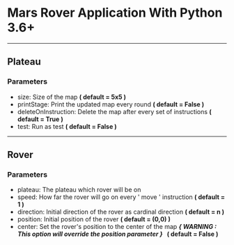 # Mars Rover Application With Python 3.6+
--------------------
## Plateau
 ### Parameters
   * size: Size of the map **( default = 5x5 )**
   * printStage: Print the updated map every round **( default = False )**
   * deleteOnInstruction: Delete the map after every set of instructions **( default = True )**
   * test: Run as test **( default = False )**
--------------------
## Rover
   ### Parameters
   * plateau: The plateau which rover will be on
   * speed: How far the rover will go on every ' move ' instruction **( default = 1 )**
   * direction: Initial direction of the rover as cardinal direction **( default = n )**
   * position: Initial position of the rover **( default = (0,0) )**
   * center: Set the rover's position to the center of the map **_{ WARNING : This option will override the position parameter }_
   &nbsp; ( default = False )** 
 
        
